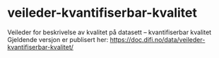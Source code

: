 # veileder-kvantifiserbar-kvalitet
Veileder for beskrivelse av kvalitet på datasett – kvantifiserbar kvalitet  
Gjeldende versjon er publisert her: https://doc.difi.no/data/veileder-kvantifiserbar-kvalitet/
